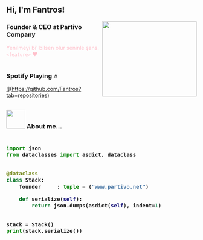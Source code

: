 <h2> Hi, I'm Fantros!</h2>
<img align='right' src="https://spotify-github-profile.vercel.app/api/view?uid=31us4ohbcaotjvvfxk5szygl4tle&cover_image=false&theme=default" width="250" height="200">

### Founder & CEO at Partivo Company
<font color="pink">Yenilmeyi bi' bilsen olur seninle şans. </em> `<feature>` :heart: </font>
#

### Spotify Playing :notes:
[!](https://github-readme-stats.vercel.app/api?username=fantros&show_icons=true&theme=dark)](https://github.com/Fantros?tab=repositories)
<br/>
<h2>


### <img src="https://media.giphy.com/media/l1J9w5fqmQ3qEBOdW/giphy.gif" width="50"> About me...  

<h3>
    
```python
​
import json
from dataclasses import asdict, dataclass


@dataclass
class Stack:
    founder     : tuple = ("www.partivo.net")

    def serialize(self):
        return json.dumps(asdict(self), indent=1)


stack = Stack()
print(stack.serialize())
​
```
</h3>

